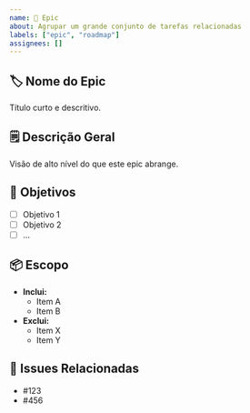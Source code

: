 ```yaml
---
name: 🌟 Epic
about: Agrupar um grande conjunto de tarefas relacionadas
labels: ["epic", "roadmap"]
assignees: []
---
```

## 🏷️ Nome do Epic
Título curto e descritivo.

## 🗒️ Descrição Geral
Visão de alto nível do que este epic abrange.

## 🎯 Objetivos
- [ ] Objetivo 1  
- [ ] Objetivo 2  
- [ ] …

## 📦 Escopo
- **Inclui:**  
  - Item A  
  - Item B  
- **Exclui:**  
  - Item X  
  - Item Y  

## 🔗 Issues Relacionadas
- #123  
- #456  